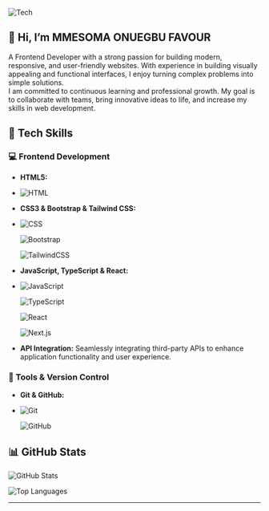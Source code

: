 



![Tech](https://www.digitalsilk.com/wp-content/uploads/2023/03/web-development-terms-hero.jpg.webp)  

## 👋 Hi, I’m MMESOMA ONUEGBU FAVOUR  

A Frontend Developer with a strong passion for building modern, responsive, and user-friendly websites. With experience in building visually appealing and functional interfaces, I enjoy turning complex problems into simple solutions.  
I am committed to continuous learning and professional growth. My goal is to collaborate with teams, bring innovative ideas to life, and increase my skills in web development.  

## 🚀 Tech Skills  

### 💻 Frontend Development  


- **HTML5:**
- 
  ![HTML](https://img.shields.io/badge/HTML5-E34F26?style=for-the-badge&logo=html5&logoColor=white)  

- **CSS3 & Bootstrap & Tailwind CSS:**
- 
  ![CSS](https://img.shields.io/badge/CSS3-1572B6?style=for-the-badge&logo=css3&logoColor=white)
  
  ![Bootstrap](https://img.shields.io/badge/Bootstrap-7952B3?style=for-the-badge&logo=bootstrap&logoColor=white)
   
  ![TailwindCSS](https://img.shields.io/badge/TailwindCSS-38B2AC?style=for-the-badge&logo=tailwind-css&logoColor=white)  

- **JavaScript, TypeScript & React:**
- 
  ![JavaScript](https://img.shields.io/badge/JavaScript-F7DF1E?style=for-the-badge&logo=javascript&logoColor=black)

  
  ![TypeScript](https://img.shields.io/badge/TypeScript-3178C6?style=for-the-badge&logo=typescript&logoColor=white)

  
  ![React](https://img.shields.io/badge/React-61DAFB?style=for-the-badge&logo=react&logoColor=black)
  
  ![Next.js](https://img.shields.io/badge/Next.js-000000?style=for-the-badge&logo=next.js&logoColor=white)  

- **API Integration:** Seamlessly integrating third-party APIs to enhance application functionality and user experience.  

### 🔧 Tools & Version Control  
- **Git & GitHub:**
- 
  ![Git](https://img.shields.io/badge/Git-F05032?style=for-the-badge&logo=git&logoColor=white)
  
  ![GitHub](https://img.shields.io/badge/GitHub-181717?style=for-the-badge&logo=github&logoColor=white)  

## 📊 GitHub Stats  

![GitHub Stats](https://github-readme-stats.vercel.app/api?username=Mmesomaonuegbu00&show_icons=true&theme=radical)  

![Top Languages](https://github-readme-stats.vercel.app/api/top-langs/?username=Mmesomaonuegbu00&layout=compact&theme=radical)  

---

 
